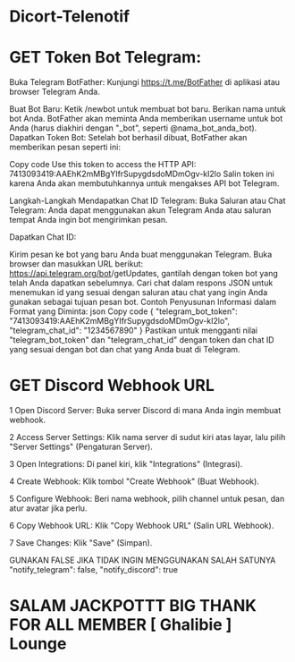 # Dicort-Telenotif

# GET Token Bot Telegram:
Buka Telegram BotFather: Kunjungi https://t.me/BotFather di aplikasi atau browser Telegram Anda.

Buat Bot Baru:
  Ketik /newbot untuk membuat bot baru.
  Berikan nama untuk bot Anda.
  BotFather akan meminta Anda memberikan username untuk bot Anda (harus diakhiri dengan "_bot", seperti @nama_bot_anda_bot).
  Dapatkan Token Bot: Setelah bot berhasil dibuat, BotFather akan memberikan pesan seperti ini:

  Copy code
  Use this token to access the HTTP API:
  7413093419:AAEhK2mMBgYIfrSupygdsdoMDmOgv-kI2lo
  Salin token ini karena Anda akan membutuhkannya untuk mengakses API bot Telegram.
  
  Langkah-Langkah Mendapatkan Chat ID Telegram:
  Buka Saluran atau Chat Telegram: Anda dapat menggunakan akun Telegram Anda atau saluran tempat Anda ingin bot mengirimkan pesan.
  
  Dapatkan Chat ID:
  
  Kirim pesan ke bot yang baru Anda buat menggunakan Telegram.
  Buka browser dan masukkan URL berikut: https://api.telegram.org/bot<TOKEN>/getUpdates, gantilah <TOKEN> dengan token bot yang telah Anda dapatkan sebelumnya.
  Cari chat dalam respons JSON untuk menemukan id yang sesuai dengan saluran atau chat yang ingin Anda gunakan sebagai tujuan pesan bot.
  Contoh Penyusunan Informasi dalam Format yang Diminta:
  json
  Copy code
  {
    "telegram_bot_token": "7413093419:AAEhK2mMBgYIfrSupygdsdoMDmOgv-kI2lo",
    "telegram_chat_id": "1234567890"
  }
  Pastikan untuk mengganti nilai "telegram_bot_token" dan "telegram_chat_id" dengan token dan chat ID yang sesuai dengan bot dan chat yang Anda buat di Telegram.

# GET Discord Webhook URL
   1 Open Discord Server: Buka server Discord di mana Anda ingin membuat webhook.

   2 Access Server Settings: Klik nama server di sudut kiri atas layar, lalu pilih "Server Settings" (Pengaturan Server).

   3 Open Integrations: Di panel kiri, klik "Integrations" (Integrasi).

   4 Create Webhook: Klik tombol "Create Webhook" (Buat Webhook).

   5 Configure Webhook: Beri nama webhook, pilih channel untuk pesan, dan atur avatar jika perlu.

   6 Copy Webhook URL: Klik "Copy Webhook URL" (Salin URL Webhook).

   7 Save Changes: Klik "Save" (Simpan).

GUNAKAN FALSE JIKA TIDAK INGIN MENGGUNAKAN SALAH SATUNYA 
   "notify_telegram": false,
   "notify_discord": true

SALAM JACKPOTTT BIG THANK FOR ALL MEMBER  [ Ghalibie ] Lounge
===================================================================
